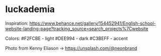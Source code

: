 # luckademia

Inspiration: https://www.behance.net/gallery/154452941/English-school-website-landing-page?tracking_source=search_projects%7Cwebsite
 
Colors:
#F2FCBE - light
#DEE994 - dark
#C3BEFF - accent

Photo from Kenny Eliason -> https://unsplash.com/@neonbrand
